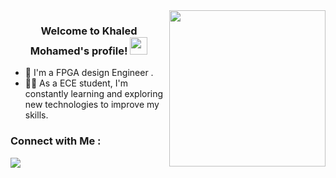
<img width="250" align="right" src="https://media.giphy.com/media/3UGlMAPftttyZdBr91/giphy.gif">

<h3 align="center">
  Welcome to Khaled Mohamed's profile!
  <img src="https://media.giphy.com/media/hvRJCLFzcasrR4ia7z/giphy.gif" width="28">
</h3>


- 🏢 I'm a FPGA design Engineer .
- 👨‍💻 As a ECE student, I'm constantly learning and exploring new technologies to improve my skills.



### Connect with Me :

<a href="https://www.linkedin.com/in/khaled-mohamed-607618238/" target="_blank"><img src="https://www.edigitalagency.com.au/wp-content/uploads/Linkedin-logo-png.png"/></a>
